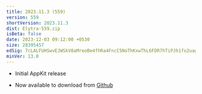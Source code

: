 ```yaml
---
title: 2023.11.3 (559)
version: 559
shortVersion: 2023.11.3
dist: Elytra-559.zip
isBeta: false
date: 2023-12-03 09:12:00 +0530
size: 28395457
edSig: 7cLALFUHSwvEJWSkV8aMreoBe4fhRa4FncC5NoThKxwThL6FDR7hTiPJh1fo2uagnPogisnQsgFgq6mGkt2RBw==
minVer: 13.0
---
```


- Initial AppKit release 

- Now available to download from [Github](https://github.com/ElytraApp/Elytra/releases/latest)